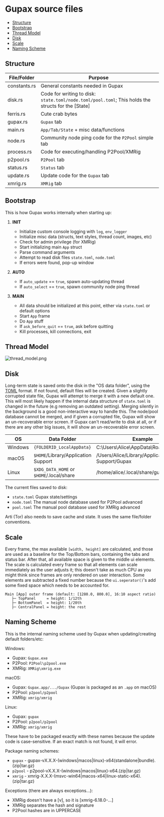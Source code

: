 # Gupax source files
* [Structure](#Structure)
* [Bootstrap](#Bootstrap)
* [Thread Model](#Thread-Model)
* [Disk](#Disk)
* [Scale](#Scale)
* [Naming Scheme](#naming-scheme)

## Structure
| File/Folder  | Purpose |
|--------------|---------|
| constants.rs | General constants needed in Gupax
| disk.rs      | Code for writing to disk: `state.toml/node.toml/pool.toml`; This holds the structs for the [State]
| ferris.rs    | Cute crab bytes
| gupax.rs     | `Gupax` tab
| main.rs      | `App/Tab/State` + misc data/functions
| node.rs      | Community node ping code for the `P2Pool` simple tab
| process.rs   | Code for executing/handling P2Pool/XMRig
| p2pool.rs    | `P2Pool` tab
| status.rs    | `Status` tab
| update.rs    | Update code for the `Gupax` tab
| xmrig.rs     | `XMRig` tab

## Bootstrap
This is how Gupax works internally when starting up:

1. **INIT**
	- Initialize custom console logging with `log`, `env_logger`
	- Initialize misc data (structs, text styles, thread count, images, etc)
	- Check for admin privilege (for XMRig)
	- Start initializing main `App` struct
	- Parse command arguments
	- Attempt to read disk files `state.toml`, `node.toml`
	- If errors were found, pop-up window
	
2. **AUTO**
	- If `auto_update` == `true`, spawn auto-updating thread
	- If `auto_select` == `true`, spawn community node ping thread

3. **MAIN**
	- All data should be initialized at this point, either via `state.toml` or default options
	- Start `App` frame
	- Do `App` stuff
	- If `ask_before_quit` == `true`, ask before quitting
	- Kill processes, kill connections, exit

## Thread Model
![thread_model.png](https://github.com/hinto-janaiyo/gupax/blob/main/images/thread_model.png)

## Disk
Long-term state is saved onto the disk in the "OS data folder", using the [TOML](https://github.com/toml-lang/toml) format. If not found, default files will be created. Given a slightly corrupted state file, Gupax will attempt to merge it with a new default one. This will most likely happen if the internal data structure of `state.toml` is changed in the future (e.g removing an outdated setting). Merging silently in the background is a good non-interactive way to handle this. The node/pool database cannot be merged, and if given a corrupted file, Gupax will show an un-recoverable error screen. If Gupax can't read/write to disk at all, or if there are any other big issues, it will show an un-recoverable error screen.

| OS       | Data Folder                              | Example                                        |
|----------|----------------------------------------- |------------------------------------------------|
| Windows  | `{FOLDERID_LocalAppData}`                | C:\Users\Alice\AppData\Roaming\Gupax           |
| macOS    | `$HOME`/Library/Application Support      | /Users/Alice/Library/Application Support/Gupax |
| Linux    | `$XDG_DATA_HOME` or `$HOME`/.local/share | /home/alice/.local/share/gupax                 |

The current files saved to disk:
* `state.toml` Gupax state/settings
* `node.toml` The manual node database used for P2Pool advanced
* `pool.toml` The manual pool database used for XMRig advanced

Arti (Tor) also needs to save cache and state. It uses the same file/folder conventions.

## Scale
Every frame, the max available `[width, height]` are calculated, and those are used as a baseline for the Top/Bottom bars, containing the tabs and status bar. After that, all available space is given to the middle ui elements. The scale is calculated every frame so that all elements can scale immediately as the user adjusts it; this doesn't take as much CPU as you might think since frames are only rendered on user interaction. Some elements are subtracted a fixed number because the `ui.seperator()`'s add some fixed space which needs to be accounted for.

```
Main [App] outer frame (default: [1280.0, 800.0], 16:10 aspect ratio)
   ├─ TopPanel     = height: 1/12th
   ├─ BottomPanel  = height: 1/20th
   ├─ CentralPanel = height: the rest
```

## Naming Scheme
This is the internal naming scheme used by Gupax when updating/creating default folders/etc:

Windows:
- Gupax: `Gupax.exe`
- P2Pool: `P2Pool\p2pool.exe`
- XMRig: `XMRig\xmrig.exe`

macOS:
- Gupax: `Gupax.app/.../Gupax` (Gupax is packaged as an `.app` on macOS)
- P2Pool: `p2pool/p2pool`
- XMRig: `xmrig/xmrig`

Linux:
- Gupax: `gupax`
- P2Pool: `p2pool/p2pool`
- XMRig: `xmrig/xmrig`

These have to be packaged exactly with these names because the update code is case-sensitive. If an exact match is not found, it will error.

Package naming schemes:
- `gupax` - gupax-vX.X.X-(windows|macos|linux)-x64(standalone|bundle).(zip|tar.gz)
- `p2pool` - p2pool-vX.X.X-(windows|macos|linux)-x64.(zip|tar.gz)
- `xmrig` - xmrig-X.X.X-(msvc-win64|macos-x64|linux-static-x64).(zip|tar.gz)

Exceptions (there are always exceptions...):
- XMRig doesn't have a [v], so it is [xmrig-6.18.0-...]
- XMRig separates the hash and signature
- P2Pool hashes are in UPPERCASE
